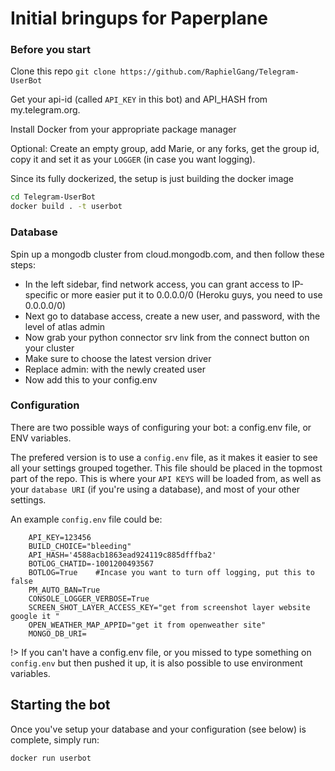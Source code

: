 # Initial bringups for Paperplane

### Before you start

Clone this repo `git clone https://github.com/RaphielGang/Telegram-UserBot`

Get your api-id (called `API_KEY` in this bot) and API_HASH from my.telegram.org.

Install Docker from your appropriate package manager

Optional: Create an empty group, add Marie, or any forks, get the group id, copy it and set it as your `LOGGER` (in case you want logging).

Since its fully dockerized, the setup is just building the docker image

```sh
cd Telegram-UserBot
docker build . -t userbot
```

### Database

Spin up a mongodb cluster from cloud.mongodb.com, and then follow these steps:

- In the left sidebar, find network access, you can grant access to IP-specific or more easier put it to 0.0.0.0/0
  (Heroku guys, you need to use 0.0.0.0/0)
- Next go to database access, create a new user, and password, with the level of atlas admin
- Now grab your python connector srv link from the connect button on your cluster
- Make sure to choose the latest version driver
- Replace admin:<password> with the newly created user
- Now add this to your config.env

### Configuration

There are two possible ways of configuring your bot: a config.env file, or ENV variables.

The prefered version is to use a `config.env` file, as it makes it easier to see all your settings grouped together.
This file should be placed in the topmost part of the repo.
This is where your `API KEYS` will be loaded from, as well as your `database URI` (if you're using a database), and most of
your other settings.

An example `config.env` file could be:
```env
    API_KEY=123456
    BUILD_CHOICE="bleeding"
    API_HASH='4588acb1863ead924119c885dfffba2'
    BOTLOG_CHATID=-1001200493567
    BOTLOG=True    #Incase you want to turn off logging, put this to false
    PM_AUTO_BAN=True
    CONSOLE_LOGGER_VERBOSE=True
    SCREEN_SHOT_LAYER_ACCESS_KEY="get from screenshot layer website google it "
    OPEN_WEATHER_MAP_APPID="get it from openweather site"
    MONGO_DB_URI=
```

!> If you can't have a config.env file, or you missed to type something on `config.env` but then pushed it up, it is also possible to use environment variables.


## Starting the bot

Once you've setup your database and your configuration (see below) is complete, simply run:

```sh
docker run userbot
```
